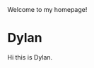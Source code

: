 <!DOCTYPE html>
<html>
<head>
Welcome to my homepage!
</head>
<body>

<h1>Dylan</h1>
<p>Hi this is Dylan.</p>

</body>
</html>
